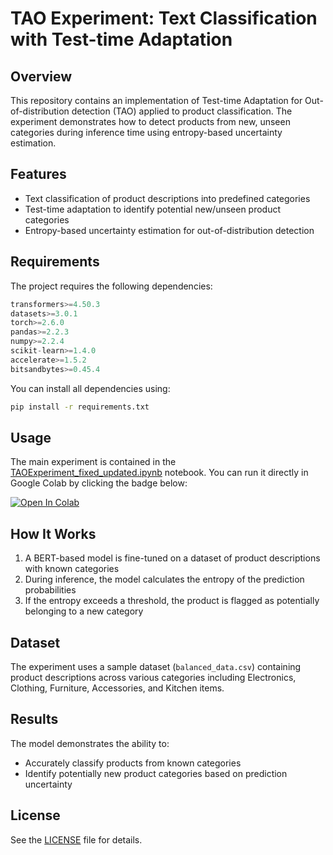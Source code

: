 # TAO Experiment: Text Classification with Test-time Adaptation

## Overview

This repository contains an implementation of Test-time Adaptation for Out-of-distribution detection (TAO) applied to product classification. The experiment demonstrates how to detect products from new, unseen categories during inference time using entropy-based uncertainty estimation.

## Features

- Text classification of product descriptions into predefined categories
- Test-time adaptation to identify potential new/unseen product categories
- Entropy-based uncertainty estimation for out-of-distribution detection

## Requirements

The project requires the following dependencies:

```python
transformers>=4.50.3
datasets>=3.0.1
torch>=2.6.0
pandas>=2.2.3
numpy>=2.2.4
scikit-learn>=1.4.0
accelerate>=1.5.2
bitsandbytes>=0.45.4
```

You can install all dependencies using:

```bash
pip install -r requirements.txt
```

## Usage

The main experiment is contained in the [TAOExperiment_fixed_updated.ipynb](TAOExperiment_fixed_updated.ipynb) notebook. You can run it directly in Google Colab by clicking the badge below:

[![Open In Colab](https://colab.research.google.com/assets/colab-badge.svg)](https://colab.research.google.com/github/srnarasim/TAOExperiment/blob/main/TAOExperiment_fixed_updated.ipynb)

## How It Works

1. A BERT-based model is fine-tuned on a dataset of product descriptions with known categories
2. During inference, the model calculates the entropy of the prediction probabilities
3. If the entropy exceeds a threshold, the product is flagged as potentially belonging to a new category

## Dataset

The experiment uses a sample dataset (`balanced_data.csv`) containing product descriptions across various categories including Electronics, Clothing, Furniture, Accessories, and Kitchen items.

## Results

The model demonstrates the ability to:
- Accurately classify products from known categories
- Identify potentially new product categories based on prediction uncertainty

## License

See the [LICENSE](LICENSE) file for details.